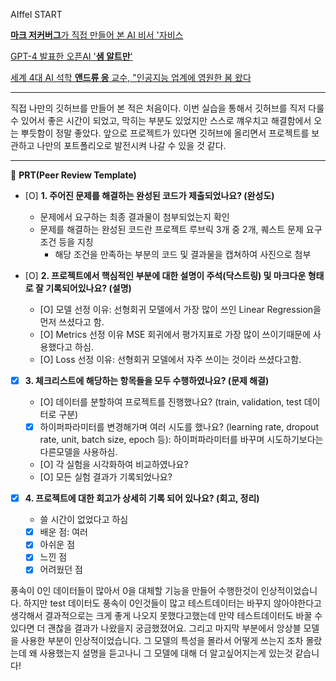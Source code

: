 AIffel START


[**마크 저커버그**가 직접 만들어 본 AI 비서 '자비스](https://about.fb.com/ko/news/2016/12/%EB%A7%88%ED%81%AC-%EC%A0%80%EC%BB%A4%EB%B2%84%EA%B7%B8-ai-%EB%B9%84%EC%84%9C-%EC%9E%90%EB%B9%84%EC%8A%A4%EC%97%90-%EB%8C%80%ED%95%B4-%EC%9D%B4%EC%95%BC%EA%B8%B0%ED%95%98%EB%8B%A4/)


[GPT-4 발표한 오픈AI '**샘 알트만**'](https://www.aitimes.kr/news/articleView.html?idxno=27595)


[세계 4대 AI 석학 **앤드류 응** 교수, "인공지능 업계에 영원한 봄 왔다](https://www.donga.com/news/It/article/all/20230725/120394744/1)


---  
직접 나만의 깃허브를 만들어 본 적은 처음이다. 이번 실습을 통해서 깃허브를 직저 다룰 수 있어서 좋은 시간이 되었고, 막히는 부분도 있었지만 스스로 꺠우치고 해결함에서 오는 뿌듯함이 정말 좋았다. 앞으로 프로젝트가 있다면 깃허브에 올리면서 프로젝트를 보관하고 나만의 포트폴리오로 발전시켜 나갈 수 있을 것 같다.
______________________________________________________________________________
🔑 **PRT(Peer Review Template)**

- [O]  **1. 주어진 문제를 해결하는 완성된 코드가 제출되었나요? (완성도)**
    - 문제에서 요구하는 최종 결과물이 첨부되었는지 확인
    - 문제를 해결하는 완성된 코드란 프로젝트 루브릭 3개 중 2개, 
    퀘스트 문제 요구조건 등을 지칭
        - 해당 조건을 만족하는 부분의 코드 및 결과물을 캡쳐하여 사진으로 첨부

- [O]  **2. 프로젝트에서 핵심적인 부분에 대한 설명이 주석(닥스트링) 및 마크다운 형태로 잘 기록되어있나요? (설명)**
    - [O]  모델 선정 이유: 선형회귀 모델에서 가장 많이 쓰인 Linear Regression을 먼저 쓰셨다고 함.
    - [O]  Metrics 선정 이유 MSE 회귀에서 평가지표로 가장 많이 쓰이기때문에 사용했다고 하심. 
    - [O]  Loss 선정 이유: 선형회귀 모델에서 자주 쓰이는 것이라 쓰셨다고함.

- [X]  **3. 체크리스트에 해당하는 항목들을 모두 수행하였나요? (문제 해결)**
    - [O]  데이터를 분할하여 프로젝트를 진행했나요? (train, validation, test 데이터로 구분)
    - [X]  하이퍼파라미터를 변경해가며 여러 시도를 했나요? (learning rate, dropout rate, unit, batch size, epoch 등): 하이퍼파라미터를 바꾸며 시도하기보다는 다른모델을 사용하심.
    - [O]  각 실험을 시각화하여 비교하였나요? 
    - [O]  모든 실험 결과가 기록되었나요?

- [X]  **4. 프로젝트에 대한 회고가 상세히 기록 되어 있나요? (회고, 정리)**
    - 쓸 시간이 없었다고 하심
    - [X]  배운 점: 여러 
    - [X]  아쉬운 점
    - [X]  느낀 점
    - [X]  어려웠던 점

  풍속이 0인 데이터들이 많아서 0을 대체할 기능을 만들어 수행한것이 인상적이었습니다. 하지만 test 데이터도 풍속이 0인것들이 많고 테스트데이터는 바꾸지 않아야한다고 생각해서 결과적으로는 크게 좋게 나오지 못했다고했는데 만약 테스트데이터도 바꿀 수 있다면 더 괜찮을 결과가 나왔을지 궁금했졌어요. 그리고 마지막 부분에서 앙상블 모델을 사용한 부분이 인상적이었습니다. 그 모델의 특성을 몰라서 어떻게 쓰는지 조차 몰랐는데 왜 사용했는지 설명을 듣고나니 그 모델에 대해 더 알고싶어지는게 있는것 같습니다!
